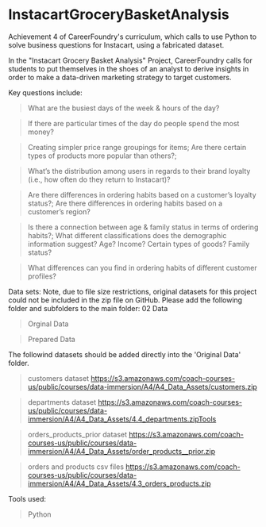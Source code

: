 # InstacartGroceryBasketAnalysis
Achievement 4 of CareerFoundry's curriculum, which calls to use Python to solve business questions for Instacart, using a fabricated dataset.

In the "Instacart Grocery Basket Analysis" Project, CareerFoundry calls for students to put themselves in the shoes of an analyst to derive insights in order to make a data-driven marketing strategy to target customers.

Key questions include: 
>What are the busiest days of the week & hours of the day?

>If there are particular times of the day do people spend the most money?

>Creating simpler price range groupings for items; Are there certain types of products more popular than others?;

>What’s the distribution among users in regards to their brand loyalty (i.e., how often do they return to Instacart)?

>Are there differences in ordering habits based on a customer’s loyalty status?; Are there differences in ordering habits based on a customer’s region?

>Is there a connection between age & family status in terms of ordering habits?; What different classifications does the demographic information suggest? Age? Income? Certain types of goods? Family status?

>What differences can you find in ordering habits of different customer profiles?

Data sets:
Note, due to file size restrictions, original datasets for this project could not be included in the zip file on GitHub. Please add the following folder and subfolders to the main folder: 
02 Data
>Orginal Data

>Prepared Data

The followind datasets should be added directly into the 'Original Data' folder.

>customers dataset
https://s3.amazonaws.com/coach-courses-us/public/courses/data-immersion/A4/A4_Data_Assets/customers.zip

>departments dataset
https://s3.amazonaws.com/coach-courses-us/public/courses/data-immersion/A4/A4_Data_Assets/4.4_departments.zipTools

>orders_products_prior dataset
https://s3.amazonaws.com/coach-courses-us/public/courses/data-immersion/A4/A4_Data_Assets/order_products__prior.zip

>orders and products csv files
https://s3.amazonaws.com/coach-courses-us/public/courses/data-immersion/A4/A4_Data_Assets/4.3_orders_products.zip

Tools used:
>Python



